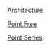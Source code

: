 Architecture


[Point Free](https://www.pointfree.co/collections/composable-architecture)

[Point Series](https://www.pointfree.co)
